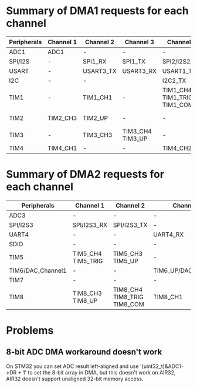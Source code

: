 # Summary of DMA1 requests for each channel

| Peripherals | Channel 1 | Channel 2 |        Channel 3 |                   Channel 4 |    Channel 5 |          Channel 6 |         Channel 7 |
|      ------ |     ----- |     ----- |            ----- |                       ----- |        ----- |              ----- |              ---- |
|        ADC1 |      ADC1 |         - |                - |                           - |            - |                  - |                 - |
|     SPI/I2S |         - |   SPI1_RX |          SPI1_TX |                SPI2/I2S2_RX | SPI2/I2S2_TX |                  - |                 - |
|       USART |         - | USART3_TX |        USART3_RX |                   USART1_TX |    USART1_RX |          USART2_RX |         USART2_TX |
|         I2C |         - |         - |                  |                     I2C2_TX |      I2C2_RX |            I2C1_TX |           I2C1_RX |
|        TIM1 |         - |  TIM1_CH1 |                - | TIM1_CH4 TIM1_TRIG TIM1_COM |      TIM1_UP |           TIM1_CH3 |                 - |
|        TIM2 |  TIM2_CH3 |   TIM2_UP |                - |                           - |     TIM2_CH1 |                  - | TIM2_CH2 TIM2_CH4 |
|        TIM3 |         - |  TIM3_CH3 | TIM3_CH4 TIM3_UP |                           - |            - | TIM3_CH1 TIM3_TRIG |                 - |
|        TIM4 |  TIM4_CH1 |         - |                - |                    TIM4_CH2 |     TIM4_CH3 |                  - |           TIM4_UP |

# Summary of DMA2 requests for each channel

|       Peripherals |          Channel 1 |                   Channel 2 |            Channel 3 |            Channel 4 | Channel 5 |
|            ------ |             ------ |                      ------ |               ------ |               ------ |    ------ |
|              ADC3 |                  - |                           - |                    - |                    - |      ADC3 |
|          SPI/I2S3 |        SPI/I2S3_RX |                 SPI/I2S3_TX |                    - |                    - |         - |
|             UART4 |                  - |                           - |             UART4_RX |                    - |  UART4_TX |
|              SDIO |                  - |                           - |                    - |                 SDIO |         - |
|              TIM5 | TIM5_CH4 TIM5_TRIG |            TIM5_CH3 TIM5_UP |                    - |             TIM5_CH2 |  TIM5_CH1 |
| TIM6/DAC_Channel1 |                  - |                           - | TIM6_UP/DAC_Channel1 |                    - |         - |
|              TIM7 |                  - |                           - |                    - | TIM7_UP/DAC_Channel2 |         - |
|              TIM8 |   TIM8_CH3 TIM8_UP | TIM8_CH4 TIM8_TRIG TIM8_COM |             TIM8_CH1 |                    - |  TIM8_CH2 |

# Problems

## 8-bit ADC DMA workaround doesn't work

On STM32 you can set ADC result left-aligned and use '(uint32_t)&ADC1->DR + 1' to set the 8-bit array in DMA, but this doesn't work on AIR32, AIR32 doesn't support unaligned 32-bit memory access.


